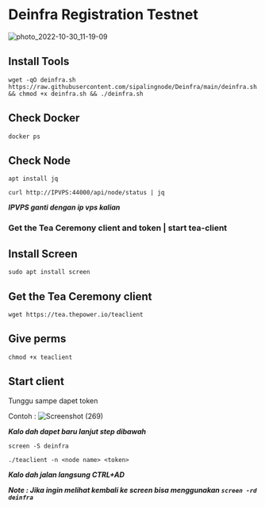# Deinfra Registration Testnet

![photo_2022-10-30_11-19-09](https://user-images.githubusercontent.com/94878333/198862408-531040d6-e50e-4419-94f2-bd8bcf026e3e.jpg)

## Install Tools

```
wget -qO deinfra.sh https://raw.githubusercontent.com/sipalingnode/Deinfra/main/deinfra.sh && chmod +x deinfra.sh && ./deinfra.sh
```

## Check Docker
```
docker ps
```

## Check Node
```
apt install jq
```

```
curl http://IPVPS:44000/api/node/status | jq
```
***IPVPS ganti dengan ip vps kalian***

### Get the Tea Ceremony client and token | start tea-client

## Install Screen 

```
sudo apt install screen 
```

## Get the Tea Ceremony client

```
wget https://tea.thepower.io/teaclient
```

## Give perms

```
chmod +x teaclient
```

## Start client

Tunggu sampe dapet token 

Contoh : ![Screenshot (269)](https://user-images.githubusercontent.com/94878333/198863606-4f532a1c-699c-43d2-83df-edbac2056827.jpg)

***Kalo dah dapet baru lanjut step dibawah***

```
screen -S deinfra
```

```
./teaclient -n <node name> <token>
```
***Kalo dah jalan langsung CTRL+AD***

***Note : Jika ingin melihat kembali ke screen bisa menggunakan `screen -rd deinfra`***
